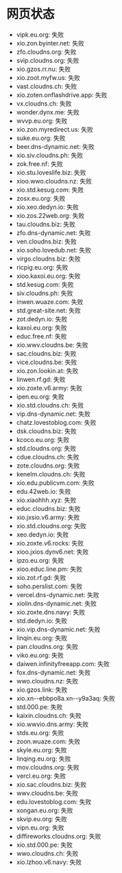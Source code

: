 # 网页状态
- vipk.eu.org: 失败
- xio.zon.byinter.net: 失败
- zfo.cloudns.org: 失败
- svip.cloudns.org: 失败
- xio.gzos.rr.nu: 失败
- xio.zoot.myfw.us: 失败
- vast.cloudns.ch: 失败
- xio.zoten.onflashdrive.app: 失败
- vx.cloudns.ch: 失败
- wonder.dynx.me: 失败
- wvvp.eu.org: 失败
- xio.zon.myredirect.us: 失败
- suke.eu.org: 失败
- beer.dns-dynamic.net: 失败
- xio.siv.cloudns.ph: 失败
- zok.free.nf: 失败
- xio.stu.loveslife.biz: 失败
- xioo.wwo.cloudns.nz: 失败
- xio.std.kesug.com: 失败
- zosx.eu.org: 失败
- xio.xeo.dedyn.io: 失败
- xio.zos.22web.org: 失败
- tau.cloudns.biz: 失败
- zfo.dns-dynamic.net: 失败
- ven.cloudns.biz: 失败
- xio.soho.lovedub.net: 失败
- virgo.cloudns.biz: 失败
- ricpig.eu.org: 失败
- xioo.kaxoi.eu.org: 失败
- std.kesug.com: 失败
- siv.cloudns.ph: 失败
- inwen.wuaze.com: 失败
- std.great-site.net: 失败
- zot.dedyn.io: 失败
- kaxoi.eu.org: 失败
- educ.free.nf: 失败
- xio.wwv.cloudns.be: 失败
- sac.cloudns.biz: 失败
- vice.cloudns.be: 失败
- xio.zon.lookin.at: 失败
- linwen.rf.gd: 失败
- xio.zoxte.v6.army: 失败
- ipen.eu.org: 失败
- xio.std.cloudns.ch: 失败
- vip.dns-dynamic.net: 失败
- chatz.lovestoblog.com: 失败
- dsk.cloudns.biz: 失败
- kcoco.eu.org: 失败
- std.cloudns.org: 失败
- cdue.cloudns.ch: 失败
- zote.cloudns.org: 失败
- kenelm.cloudns.ch: 失败
- xio.edu.publicvm.com: 失败
- edu.42web.io: 失败
- xio.xiaohhh.xyz: 失败
- educ.cloudns.biz: 失败
- xio.jxsio.v6.army: 失败
- xio.std.cloudns.org: 失败
- xeo.dedyn.io: 失败
- xio.zoxte.v6.rocks: 失败
- xioo.jxios.dynv6.net: 失败
- ipzo.eu.org: 失败
- xioo.educ.line.pm: 失败
- xio.zot.rf.gd: 失败
- soho.perslist.com: 失败
- vercel.dns-dynamic.net: 失败
- xiolin.dns-dynamic.net: 失败
- xio.zoxte.dns.navy: 失败
- std.dedyn.io: 失败
- xio.vip.dns-dynamic.net: 失败
- linqin.eu.org: 失败
- pan.cloudns.org: 失败
- viko.eu.org: 失败
- daiwen.infinityfreeapp.com: 失败
- fox.dns-dynamic.net: 失败
- wwo.cloudns.nz: 失败
- xio.gzos.link: 失败
- xio.xn--ebbpo8a.xn--y9a3aq: 失败
- std.000.pe: 失败
- kaixin.cloudns.ch: 失败
- xio.wwvio.dns.army: 失败
- stds.eu.org: 失败
- zoon.wuaze.com: 失败
- skyle.eu.org: 失败
- linqing.eu.org: 失败
- mov.cloudns.org: 失败
- vercl.eu.org: 失败
- xio.sac.cloudns.biz: 失败
- wwv.cloudns.be: 失败
- edu.lovestoblog.com: 失败
- xongan.eu.org: 失败
- skvip.eu.org: 失败
- vipn.eu.org: 失败
- diffireworks.cloudns.org: 失败
- xio.std.000.pe: 失败
- wwo.cloudns.ch: 失败
- xio.lzhoo.v6.navy: 失败
